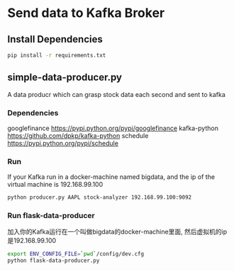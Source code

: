 # Send data to Kafka Broker

## Install Dependencies
```sh
pip install -r requirements.txt
```

## simple-data-producer.py
A data producr which can grasp stock data each second and sent to kafka

### Dependencies
googlefinance   https://pypi.python.org/pypi/googlefinance
kafka-python    https://github.com/dpkp/kafka-python
schedule        https://pypi.python.org/pypi/schedule

### Run
If your Kafka run in a docker-machine named bigdata, and the ip of the virtual machine is 192.168.99.100
```sh
python producer.py AAPL stock-analyzer 192.168.99.100:9092
```

### Run flask-data-producer
加入你的Kafka运行在一个叫做bigdata的docker-machine里面, 然后虚拟机的ip是192.168.99.100
```sh
export ENV_CONFIG_FILE=`pwd`/config/dev.cfg
python flask-data-producer.py
```
